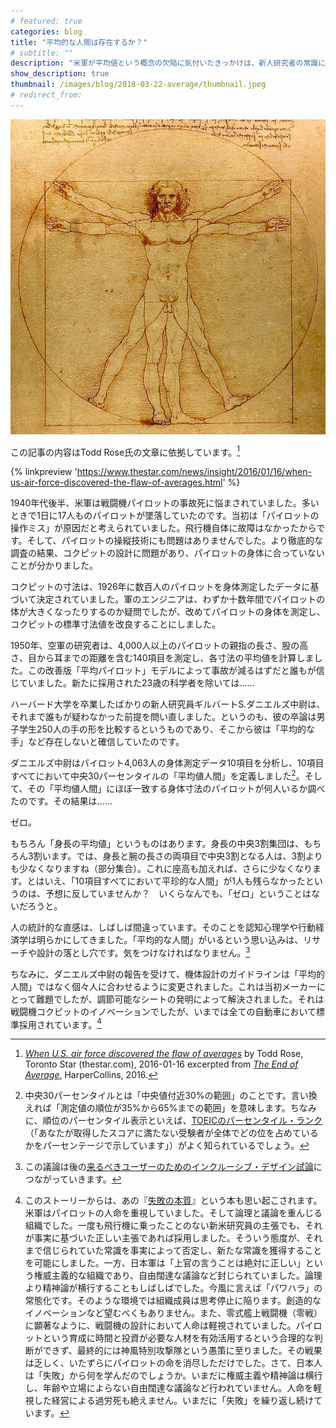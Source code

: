 ```yaml
---
# featured: true
categories: blog
title: "平均的な人間は存在するか？"
# subtitle: ""
description: "米軍が平均値という概念の欠陥に気付いたきっかけは、新人研究者の常識にとらわれない発想でした。"
show_description: true
thumbnail: /images/blog/2018-03-22-average/thumbnail.jpeg
# redirect_from: 
---
```


![レオナルド・ダ・ヴィンチのウィトルウィウス的人体図](/images/blog/2018-03-22-average/vitruvian_man.jpeg)

この記事の内容はTodd Rose氏の文章に依拠しています。[^article-thestar]

[^article-thestar]: _[When U.S. air force discovered the flaw of averages](https://www.thestar.com/news/insight/2016/01/16/when-us-air-force-discovered-the-flaw-of-averages.html)_ by Todd Rose, Toronto Star (thestar.com), 2016-01-16 excerpted from _[The End of Average](http://www.toddrose.com/endofaverage)_, HarperCollins, 2016.

{% linkpreview 'https://www.thestar.com/news/insight/2016/01/16/when-us-air-force-discovered-the-flaw-of-averages.html' %}

1940年代後半、米軍は戦闘機パイロットの事故死に悩まされていました。多いときで1日に17人ものパイロットが墜落していたのです。当初は「パイロットの操作ミス」が原因だと考えられていました。飛行機自体に故障はなかったからです。そして、パイロットの操縦技術にも問題はありませんでした。より徹底的な調査の結果、コクピットの設計に問題があり、パイロットの身体に合っていないことが分かりました。

コクピットの寸法は、1926年に数百人のパイロットを身体測定したデータに基づいて決定されていました。軍のエンジニアは、わずか十数年間でパイロットの体が大きくなったりするのか疑問でしたが、改めてパイロットの身体を測定し、コクピットの標準寸法値を改良することにしました。

1950年、空軍の研究者は、4,000人以上のパイロットの親指の長さ、股の高さ、目から耳までの距離を含む140項目を測定し、各寸法の平均値を計算しました。この改善版「平均パイロット」モデルによって事故が減るはずだと誰もが信じていました。新たに採用された23歳の科学者を除いては……

ハーバード大学を卒業したばかりの新人研究員ギルバートS.ダニエルズ中尉は、それまで誰もが疑わなかった前提を問い直しました。というのも、彼の卒論は男子学生250人の手の形を比較するというものであり、そこから彼は「平均的な手」など存在しないと確信していたのです。

ダニエルズ中尉はパイロット4,063人の身体測定データ10項目を分析し、10項目すべてにおいて中央30パーセンタイルの「平均値人間」を定義しました[^percentile]。そして、その「平均値人間」にほぼ一致する身体寸法のパイロットが何人いるか調べたのです。その結果は……

[^percentile]: 中央30パーセンタイルとは「中央値付近30%の範囲」のことです。言い換えれば「測定値の順位が35%から65%までの範囲」を意味します。ちなみに、順位のパーセンタイル表示といえば、[TOEICのパーセンタイル・ランク](https://www.iibc-global.org/toeic/test/lr/guide04/guide04_02.html)（「あなたが取得したスコアに満たない受験者が全体でどの位を占めているかをパーセンテージで示しています」）がよく知られているでしょう。

ゼロ。

もちろん「身長の平均値」というものはあります。身長の中央3割集団は、もちろん3割います。では、身長と腕の長さの両項目で中央3割となる人は、3割よりも少なくなりますね（部分集合）。これに座高も加えれば、さらに少なくなります。とはいえ、「10項目すべてにおいて平珍的な人間」が1人も残らなかったというのは、予想に反していませんか？　いくらなんでも、「ゼロ」ということはないだろうと。

人の統計的な直感は、しばしば間違っています。そのことを認知心理学や行動経済学は明らかにしてきました。「平均的な人間」がいるという思い込みは、リサーチや設計の落とし穴です。気をつけなければなりません。[^inclusive-design]

[^inclusive-design]: この議論は後の[来るべきユーザーのためのインクルーシブ・デザイン試論](/blog/2020/04/01/world-ia-day-fukuoka-2020.html)につながっていきます。

ちなみに、ダニエルズ中尉の報告を受けて、機体設計のガイドラインは「平均的人間」ではなく個々人に合わせるように変更されました。これは当初メーカーにとって難題でしたが、調節可能なシートの発明によって解決されました。それは戦闘機コクピットのイノベーションでしたが、いまでは全ての自動車において標準採用されています。[^failure]

[^failure]: このストーリーからは、あの『[失敗の本質](http://amzn.to/2FTnwfO)』という本も思い起こされます。米軍はパイロットの人命を重視していました。そして論理と議論を重んじる組織でした。一度も飛行機に乗ったことのない新米研究員の主張でも、それが事実に基づいた正しい主張であれば採用しました。そういう態度が、それまで信じられていた常識を事実によって否定し、新たな常識を獲得することを可能にしました。一方、日本軍は「上官の言うことは絶対に正しい」という権威主義的な組織であり、自由闊達な議論など封じられていました。論理より精神論が横行することもしばしばでした。今風に言えば「パワハラ」の常態化です。そのような環境では組織成員は思考停止に陥ります。創造的なイノベーションなど望むべくもありません。また、零式艦上戦闘機（零戦）に顕著なように、戦闘機の設計において人命は軽視されていました。パイロットという育成に時間と投資が必要な人材を有効活用するという合理的な判断ができず、最終的には神風特別攻撃隊という愚策に至りました。その戦果は乏しく、いたずらにパイロットの命を消尽しただけでした。さて、日本人は「失敗」から何を学んだのでしょうか。いまだに権威主義や精神論は横行し、年齢や立場によらない自由闊達な議論など行われていません。人命を軽視した経営による過労死も絶えません。いまだに「失敗」を繰り返し続けています。
